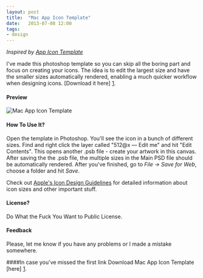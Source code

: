 ```yaml
---
layout: post
title:  "Mac App Icon Template"
date:   2013-07-08 12:00
tags: 
- design
---
```


*Inspired by [App Icon Template](http://appicontemplate.com/)*

I've made this photoshop template so you can skip all the boring part and focus on creating your icons. The idea is to edit the largest size and have the smaller sizes automatically rendered, enabling a much quicker workflow when designing icons. [Download it here] [1].

#### Preview

![Mac App Icon Template](https://thunderapp-us1.s3.amazonaws.com/Bcpjta908XA/Mac%20App%20Icon%20Template.png)

#### How To Use It?

Open the template in Photoshop. You'll see the icon in a bunch of different sizes. Find and right click the layer called "512@x — Edit me" and hit "Edit Contents". This opens another .psb file - create your artwork in this canvas. After saving the the .psb file, the multiple sizes in the Main PSD file should be automatically rendered. After you've finished, go to *File -> Save for Web*, choose a folder and hit *Save*.

Check out [Apple's Icon Design Guidelines](https://developer.apple.com/library/mac/#documentation/userexperience/conceptual/applehiguidelines/IconsImages/IconsImages.html) for detailed information about icon sizes and other important stuff.


#### License?

Do What the Fuck You Want to Public License. 

#### Feedback

Please, let me know if you have any problems or I made a mistake somewhere.


####In case you've missed the first link
Download Mac App Icon Template [here] [1].

  [1]: http://thdr.me/f19zeQvX3NjY
